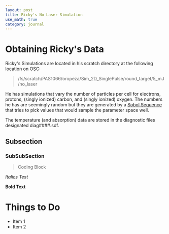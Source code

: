 ```yaml
---
layout: post
title: Ricky's No Laser Simulation
use_math: true
category: journal
---
```


# Obtaining Ricky's Data
Ricky's Simulations are located in his scratch directory at the following location on OSC: 

> /fs/scratch/PAS1066/oropeza/Sim_2D_SinglePulse/round_target/5_mJ/no_laser

He has simulations that vary the number of particles per cell for electrons, protons, (singly ionized) carbon, and (singly ionized) oxygen. The numbers he has are seemingly random but they are generated by a [Sobol Sequence](https://en.wikipedia.org/wiki/Sobol_sequence) that tries to pick values that would sample the parameter space well. 

The temperature (and absorption) data are stored in the diagnostic files designated diag####.sdf. 

## Subsection

### SubSubSection 

> Coding Block

*Italics Text* 

**Bold Text**

# Things to Do
- Item 1
- Item 2
